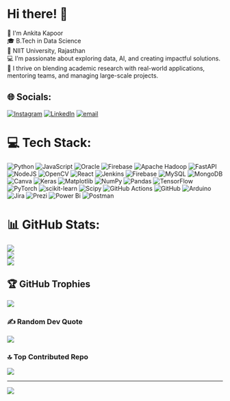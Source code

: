 # Hi there! 👋 
🌟 I'm Ankita Kapoor<br/>
🎓 B.Tech in Data Science <br/>
🏫 NIIT University, Rajasthan<br/>
💻 I’m passionate about exploring data, AI, and creating impactful solutions.<br/>
🌱 I thrive on blending academic research with real-world applications, mentoring teams, and managing large-scale projects.


## 🌐 Socials:
[![Instagram](https://img.shields.io/badge/Instagram-%23E4405F.svg?logo=Instagram&logoColor=white)](https://instagram.com/ankiita_kaapoor) [![LinkedIn](https://img.shields.io/badge/LinkedIn-%230077B5.svg?logo=linkedin&logoColor=white)](https://www.linkedin.com/in/ankita-kapoor-b81354217/) [![email](https://img.shields.io/badge/Email-D14836?logo=gmail&logoColor=white)](mailto:ankita.kapoor22@st.niituniversity.in) 

# 💻 Tech Stack:
![Python](https://img.shields.io/badge/python-3670A0?style=flat&logo=python&logoColor=ffdd54) ![JavaScript](https://img.shields.io/badge/javascript-%23323330.svg?style=flat&logo=javascript&logoColor=%23F7DF1E) ![Oracle](https://img.shields.io/badge/Oracle-F80000?style=flat&logo=oracle&logoColor=white) ![Firebase](https://img.shields.io/badge/firebase-%23039BE5.svg?style=flat&logo=firebase) ![Apache Hadoop](https://img.shields.io/badge/Apache%20Hadoop-66CCFF?style=flat&logo=apachehadoop&logoColor=black) ![FastAPI](https://img.shields.io/badge/FastAPI-005571?style=flat&logo=fastapi) ![NodeJS](https://img.shields.io/badge/node.js-6DA55F?style=flat&logo=node.js&logoColor=white) ![OpenCV](https://img.shields.io/badge/opencv-%23white.svg?style=flat&logo=opencv&logoColor=white) ![React](https://img.shields.io/badge/react-%2320232a.svg?style=flat&logo=react&logoColor=%2361DAFB) ![Jenkins](https://img.shields.io/badge/jenkins-%232C5263.svg?style=flat&logo=jenkins&logoColor=white) ![Firebase](https://img.shields.io/badge/firebase-a08021?style=flat&logo=firebase&logoColor=ffcd34) ![MySQL](https://img.shields.io/badge/mysql-4479A1.svg?style=flat&logo=mysql&logoColor=white) ![MongoDB](https://img.shields.io/badge/MongoDB-%234ea94b.svg?style=flat&logo=mongodb&logoColor=white) ![Canva](https://img.shields.io/badge/Canva-%2300C4CC.svg?style=flat&logo=Canva&logoColor=white) ![Keras](https://img.shields.io/badge/Keras-%23D00000.svg?style=flat&logo=Keras&logoColor=white) ![Matplotlib](https://img.shields.io/badge/Matplotlib-%23ffffff.svg?style=flat&logo=Matplotlib&logoColor=black) ![NumPy](https://img.shields.io/badge/numpy-%23013243.svg?style=flat&logo=numpy&logoColor=white) ![Pandas](https://img.shields.io/badge/pandas-%23150458.svg?style=flat&logo=pandas&logoColor=white) ![TensorFlow](https://img.shields.io/badge/TensorFlow-%23FF6F00.svg?style=flat&logo=TensorFlow&logoColor=white) ![PyTorch](https://img.shields.io/badge/PyTorch-%23EE4C2C.svg?style=flat&logo=PyTorch&logoColor=white) ![scikit-learn](https://img.shields.io/badge/scikit--learn-%23F7931E.svg?style=flat&logo=scikit-learn&logoColor=white) ![Scipy](https://img.shields.io/badge/SciPy-%230C55A5.svg?style=flat&logo=scipy&logoColor=%white) ![GitHub Actions](https://img.shields.io/badge/github%20actions-%232671E5.svg?style=flat&logo=githubactions&logoColor=white) ![GitHub](https://img.shields.io/badge/github-%23121011.svg?style=flat&logo=github&logoColor=white) ![Arduino](https://img.shields.io/badge/-Arduino-00979D?style=flat&logo=Arduino&logoColor=white) ![Jira](https://img.shields.io/badge/jira-%230A0FFF.svg?style=flat&logo=jira&logoColor=white) ![Prezi](https://img.shields.io/badge/Prezi-%23000000.svg?style=flat&logo=Prezi&logoColor=white) ![Power Bi](https://img.shields.io/badge/power_bi-F2C811?style=flat&logo=powerbi&logoColor=black) ![Postman](https://img.shields.io/badge/Postman-FF6C37?style=flat&logo=postman&logoColor=white)
# 📊 GitHub Stats:
![](https://github-readme-stats.vercel.app/api?username=AnkitaKapoor980&theme=merko&hide_border=false&include_all_commits=true&count_private=true)<br/>
![](https://nirzak-streak-stats.vercel.app/?user=AnkitaKapoor980&theme=merko&hide_border=false)<br/>
![](https://github-readme-stats.vercel.app/api/top-langs/?username=AnkitaKapoor980&theme=merko&hide_border=false&include_all_commits=true&count_private=true&layout=compact)

## 🏆 GitHub Trophies
![](https://github-profile-trophy.vercel.app/?username=AnkitaKapoor980&theme=radical&no-frame=false&no-bg=false&margin-w=4)

### ✍️ Random Dev Quote
![](https://quotes-github-readme.vercel.app/api?type=vetical&theme=radical)

### 🔝 Top Contributed Repo
![](https://github-contributor-stats.vercel.app/api?username=AnkitaKapoor980&limit=5&theme=merko&combine_all_yearly_contributions=true)

---
[![](https://visitcount.itsvg.in/api?id=AnkitaKapoor980&icon=10&color=8)](https://visitcount.itsvg.in)

<!-- Proudly created with GPRM ( https://gprm.itsvg.in ) -->
